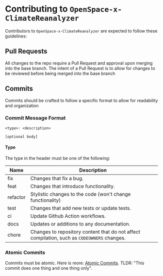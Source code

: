 # Contributing to `OpenSpace-x-ClimateReanalyzer`
Contributors to `OpenSpace-x-ClimateReanalyzer` are expected to follow these guidelines:

## Pull Requests
All changes to the repo require a Pull Request and approval upon merging into the base branch. The intent of a Pull Request is to allow for changes to be reviewed before being merged into the base branch

## Commits
Commits should be crafted to follow a specific format to allow for readability and organization

### Commit Message Format
```
<type>: <description>

[optional body]

```

#### Type
The type in the header must be one of the following:

|Name|Description|
|-|-|
|fix|Changes that fix a bug.|
|feat|Changes that introduce functionality.|
|refactor|Stylistic changes to the code (won't change functionality)|
|test|Changes that add new tests or update tests.|
|ci|Update Github Action workflows.|
|docs|Updates or additions to any documentation.|
|chore|Changes to repository content that do not affect compilation, such as `CODEOWNERS` changes.|

### Atomic Commits
Commits must be atomic. Here is more: [Atomic Commits](https://en.wikipedia.org/wiki/Atomic_commit). TLDR: "This commit does one thing and one thing only".

